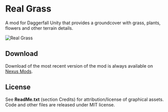 # Real Grass

A mod for Daggerfall Unity that provides a groundcover with grass, plants, flowers and other terrain details.

![Real Grass](https://i.imgur.com/R0fz3wE.png)

## Download

Download of the most recent version of the mod is always available on [Nexus Mods](https://www.nexusmods.com/daggerfallunity/mods/20).

## License

See **ReadMe.txt** (section Credits) for attribution/license of graphical assets. Code and other files are released under MIT license.

